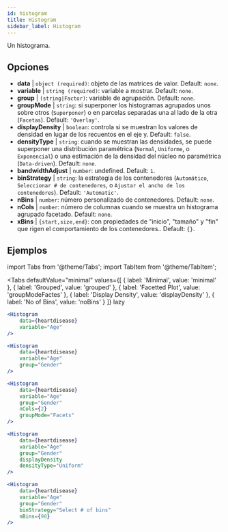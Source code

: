 ```yaml
---
id: histogram
title: Histogram
sidebar_label: Histogram
---
```


Un histograma.

## Opciones

* __data__ | `object (required)`: objeto de las matrices de valor. Default: `none`.
* __variable__ | `string (required)`: variable a mostrar. Default: `none`.
* __group__ | `(string|Factor)`: variable de agrupación. Default: `none`.
* __groupMode__ | `string`: si superponer los histogramas agrupados unos sobre otros (`Superponer`) o en parcelas separadas una al lado de la otra (`Facetas`). Default: `'Overlay'`.
* __displayDensity__ | `boolean`: controla si se muestran los valores de densidad en lugar de los recuentos en el eje y. Default: `false`.
* __densityType__ | `string`: cuando se muestran las densidades, se puede superponer una distribución paramétrica (`Normal`, `Uniforme`, o `Exponencial`) o una estimación de la densidad del núcleo no paramétrica (`Data-driven`). Default: `none`.
* __bandwidthAdjust__ | `number`: undefined. Default: `1`.
* __binStrategy__ | `string`: la estrategia de los contenedores (`Automático`, `Seleccionar # de contenedores`, o `Ajustar el ancho de los contenedores`). Default: `'Automatic'`.
* __nBins__ | `number`: número personalizado de contenedores. Default: `none`.
* __nCols__ | `number`: número de columnas cuando se muestra un histograma agrupado facetado. Default: `none`.
* __xBins__ | `{start,size,end}`: con propiedades de "inicio", "tamaño" y "fin" que rigen el comportamiento de los contenedores.. Default: `{}`.


## Ejemplos

import Tabs from '@theme/Tabs';
import TabItem from '@theme/TabItem';

<Tabs
    defaultValue="minimal"
    values={[
        { label: 'Minimal', value: 'minimal' },
        { label: 'Grouped', value: 'grouped' },
        { label: 'Facetted Plot', value: 'groupModeFactes' },
        { label: 'Display Density', value: 'displayDensity' },
        { label: 'No of Bins', value: 'noBins' }
    ]}
    lazy
>

<TabItem value="minimal">

```jsx live
<Histogram 
    data={heartdisease} 
    variable="Age"
/>
```

</TabItem>

<TabItem value="grouped">

```jsx live
<Histogram 
    data={heartdisease} 
    variable="Age"
    group="Gender"
/>
```

</TabItem>

<TabItem value="groupModeFactes">

```jsx live
<Histogram 
    data={heartdisease} 
    variable="Age"
    group="Gender"
    nCols={2}
    groupMode="Facets"
/>
```

</TabItem>

<TabItem value="displayDensity">

```jsx live
<Histogram 
    data={heartdisease} 
    variable="Age"
    group="Gender"
    displayDensity 
    densityType="Uniform"
/>
```

</TabItem>

<TabItem value="noBins">

```jsx live
<Histogram 
    data={heartdisease} 
    variable="Age"
    group="Gender"
    binStrategy="Select # of bins"
    nBins={90}
/>
```

</TabItem>

</Tabs>
